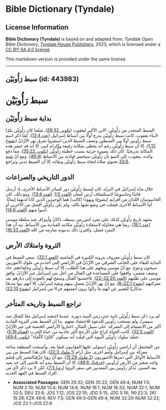 # Bible Dictionary (Tyndale)

## License Information

**Bible Dictionary (Tyndale)** is based on and adapted from: _Tyndale Open Bible Dictionary_, [Tyndale House Publishers](https://tyndaleopenresources.com/), 2023, which is licensed under a [CC BY-SA 4.0 license](https://creativecommons.org/licenses/by-sa/4.0/legalcode.en).

This markdown version is provided under the same license.



--------------------------------

## سبط رَأُوبَيْن (id: 443983)

سبط رَأُوبَيْن
==============

بداية سبط رَأُوبَيْن
--------------------

السبط المتحدر من رَأُوبَيْن، الابن الأكبر ليعقوب ([تكوين 29:32](https://ref.ly/Gen29:32)). مثلما كان رَأُوبَيْن بكرًا لأبناء يعقوب، كانت سبط رَأُوبَيْن يدرج أولًا بين أسباط إسرائيل ([عدد 13:4](https://ref.ly/Num13:4)). كما ذُكر اسم سبط رأوبين أولًا بين السبطين ونصف السبط الذين استقروا شرق نهر الأرْدُنّ ([يشوع 1:12](https://ref.ly/Josh1:12)). إلا أن سبط رَأُوبَيْن رغم أنه يحظى بمكانة رفيعة وإكرام كبير، إلا أنه قد خسر هذه المكانة تدريجيًا. كان ذلك بصورة جزئية بسبب خطيئة رَأُوبَيْن ([تكوين 35:22](https://ref.ly/Gen35:22))، مما دفع والده، يعقوب، إلى التنبؤ بأن رَأُوبَيْن سيخسر قيادته بين الأسباط ([49:4](https://ref.ly/Gen49:4)). ومع أنّ [تثنية 33:6](https://ref.ly/Deut33:6) تحتوي صلاة لنجاة سبط رَأُوبَيْن وبقائه، إلا أن السبط تدنى وتراجع.

الدور التاريخي والصراعات
------------------------

خلال مدّة إسرائيل في البريّة، كان لسبط رَأُوبَيْن دور كسائر الأسباط الأخرى، إذ أرسل قائدًا وجاسوسًا لاستكشاف أرض كنعان ([العدد 1:5](https://ref.ly/Num1:5)؛ [العدد 13:4](https://ref.ly/Num13:4)). ومع ذلك، كان الجاسوسان اللذان من أفرايم (يشوع) ويهوذا (كالب) هما الوحيدين الذين كانا لديهما إيمانًا. أما الأسباط الأخرى فشلت في وضع ثقتها بالله، ولم يكن رَأُوبَيْن أفضل من الآخرين أو أسوأ منهم ([العدد 14:6](https://ref.ly/Num14:6)).

يشهد تاريخ رَأُوبَيْن كذلك على تمرد اثنين من سبطه، دَاثَانُ وَأَبِيرَامُ، ضد سلطة موسى ([عدد 16:1](https://ref.ly/Num16:1)). ربما هي محاولة لاستعادة رَأُوبَيْن مكانته القيادية بين الأسباط. بيد أن هذا التمرد فشل، واقترن ذلك بدينونة صارمة من الله ([العدد 16:33](https://ref.ly/Num16:33)).

الثروة وامتلاك الأرض
--------------------

كان سبط رَأُوبَيْن معروف بثروته الكبيرة في الماشية ([العدد 32:1](https://ref.ly/Num32:1)). سعى السبط في البداية للبقاء على الجانب الشرقي من الأرْدُنّ في الأراضي التي أُخذت من ملوك الأموريين سيحون وعوج. مع أنّ موسى وبخهم على هذا الطلب، إلا أن سبط رَأُوبَيْن وحلفاءهم، جاد ونصف منسى، وافقوا على المساعدة في القتال من أجل بني إسرائيل عبر الأرْدُنّ. وافق موسى على طلبهم ([العدد 32:20–22](https://ref.ly/Num32:20-Num32:22)). فأحسنوا القتال وسمح لهم بالعودة إلى ديارهم بعد معركتهم ([يشوع 22:1–6](https://ref.ly/Josh22:1-Josh22:6)). مع أنّ نهر الأرْدُنّ يفصل بينهم وبقية إسرائيل، إلا أنهم بنوا مذبحًا تذكاريًا للتعبير عن أنهم ما زالوا يرون أنفسهم جزءًا من إسرائيل ([يشوع 22:10](https://ref.ly/Josh22:10)).

تراجع السبط وتاريخه المتأخر
---------------------------

لم يرد ذكر سبط رَأُوبَيْن ثانية حتى زمن النبية دبورة. عندما احتشد إسرائيل معًا للقتال ضد سيسرا، ولم يستجب رأوبين للدعوة للاحتشاد معهم. بدا أن السبط يقدر الثروة المادية أكثر من الانضمام إلى المعركة. على سبيل المثال، اختاروا الأراضي الخصبة في عبر الأرْدُنّ ([العدد 32:5](https://ref.ly/Num32:5)). كانت الحياة كراعٍ على الأرجح أكثر جاذبية من حياة الحرب ([قضاة 5:16](https://ref.ly/Judg5:16)). جسَّد سلوك رَأُوبَيْن النبوة التي قيلت أنه سيكون "فَائِرًا كَٱلْمَاءِ" ([تكوين 49:4](https://ref.ly/Gen49:4)).

من المحتمل أن أراضي رَأُوبَيْن استولى عليها المؤابيون فيمَا بعد. وأصبحت المنطقة ساحة معركة بين إسرائيل وأمم أخرى، مثل أرام ([1 ملوك 22:3](https://ref.ly/1Kgs22:3)). كان هذا السبط من بين الأسباط الأوائل التي دمرها الآشوريون ([2 ملوك 15:29](https://ref.ly/2Kgs15:29)). مع أنّ رؤيا حِزْقِيَالتشير إلى قِسْم وَاحِد صغير من الأرض لرأوبين ([حزقيال 48:6](https://ref.ly/Ezek48:6))، إلا أن السبط يبدو أنه تلاشى إلى حد بعيد بعد السبي. يُذكر رأوبين بين المفديين في سفر الرؤيا ([رؤيا 7:5](https://ref.ly/Rev7:5))، لكن لا يرد ذكر لأي من أفراد السبط في العهد الجديد.

* **Associated Passages:** GEN 29:32; GEN 35:22; GEN 49:4; NUM 1:5; NUM 2:10; NUM 13:4; NUM 14:6; NUM 16:1; NUM 16:33; NUM 32:1; NUM 32:5; DEU 33:6; JOS 1:12; JOS 22:10; JDG 5:15; JDG 5:16; 1KI 22:3; 2KI 15:29; EZK 48:6; REV 7:5; GEN 49:3–GEN 49:4; NUM 32:20–NUM 32:22; JOS 22:1–JOS 22:6

